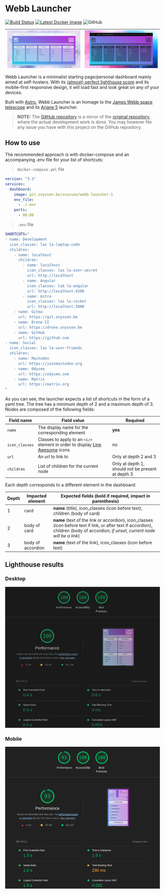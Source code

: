 # Webb Launcher

[![Build Status](https://drone.snyssen.be/api/badges/snyssen/webb-launcher/status.svg?ref=refs/heads/main)](https://drone.snyssen.be/snyssen/webb-launcher) [![Latest Docker image](https://img.shields.io/badge/Docker%20image-latest-blue)](https://git.snyssen.be/snyssen/-/packages/container/webb-launcher/latest) ![GitHub](https://img.shields.io/github/license/snyssen/webb-launcher)

| ![Mockup of white theme](white-theme-mockup.png) | ![Mockup of dark theme](dark-theme-mockup.png) |
| ------------------------------------------------ | ---------------------------------------------- |

Webb Launcher is a minimalist starting page/personal dashboard mainly aimed at self-hosters. With its [(almost) perfect lighthouse score](#lighthouse-results) and its mobile-first responsive design, it will load fast and look great on any of your devices.

Built with [Astro](https://astro.build), Webb Launcher is an homage to the [James Webb space telescope](https://en.wikipedia.org/wiki/James_Webb_Space_Telescope) and its [Ariane 5](https://en.wikipedia.org/wiki/Ariane_5) launcher.

> **NOTE:** The [GitHub repository](https://github.com/snyssen/webb-launcher) is a mirror of the [original repository](https://git.snyssen.be/snyssen/webb-launcher), where the actual development work is done. You may however file any issue you have with this project on the GitHub repository.

## How to use

The recommended approach is with docker-compose and an accompanying .env file for your list of shortcuts:

> `docker-compose.yml` file

```yml
version: "3.3"
services:
  dashboard:
    image: git.snyssen.be/snyssen/webb-launcher:1
    env_file:
      - ./.env
    ports:
      - 80:80
```

> `.env` file

```bash
SHORTCUTS="
- name: Development
  icon_classes: las la-laptop-code
  children:
    - name: localhost
      children:
        - name: localhost
          icon_classes: las la-user-secret
          url: http://localhost
        - name: Angular
          icon_classes: lab la-angular
          url: http://localhost:4200
        - name: Astro
          icon_classes: las la-rocket
          url: http://localhost:3000
    - name: Gitea
      url: https://git.snyssen.be
    - name: Drone CI
      url: https://drone.snyssen.be
    - name: GitHub
      url: https://github.com
- name: Social
  icon_classes: las la-user-friends
  children:
    - name: Mastodon
      url: https://joinmastodon.org
    - name: Odysee
      url: https://odysee.com
    - name: Matrix
      url: https://matrix.org
"
```

As you can see, the launcher expects a list of shortcuts in the form of a yaml tree. The tree has a minimum depth of 2 and a maximum depth of 3. Nodes are composed of the following fields:

| Field name     | Field value                                                                                                     | Required                                          |
| -------------- | --------------------------------------------------------------------------------------------------------------- | ------------------------------------------------- |
| `name`         | The display name for the corresponding element                                                                  | **yes**                                           |
| `icon_classes` | Classes to apply to an `<i/>` element in order to display [Line Awesome](https://icons8.com/line-awesome) icons | no                                                |
| `url`          | An url to link to                                                                                               | Only at depth 2 and 3                             |
| `children`     | List of children for the current node                                                                           | Only at depth 1, should not be present at depth 3 |

Each depth corresponds to a different element in the dashboard:

| Depth | Impacted element  | Expected fields (bold if required, impact in parenthesis)                                                                                                                            |
| ----- | ----------------- | ------------------------------------------------------------------------------------------------------------------------------------------------------------------------------------ |
| 1     | card              | **name** (title), icon_classes (icon before text), children (body of card)                                                                                                           |
| 2     | body of card      | **name** (text of the link or accordion), icon_classes (icon before text if link, or after text if accordion), children (body of accordion; *if unset, current node will be a link*) |
| 3     | body of accordion | **name** (text of the link), icon_classes (icon before text)                                                                                                                         |

## Lighthouse results

### Desktop

![Desktop lighthouse score](lighthouse-desktop.png)

### Mobile

![Mobile lighthouse score](lighthouse-mobile.png)
